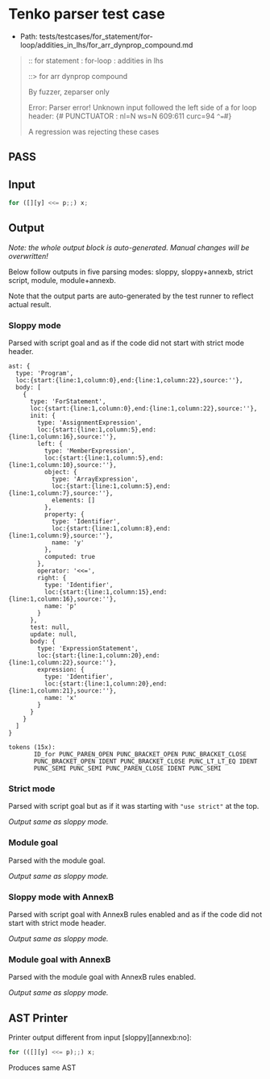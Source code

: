 # Tenko parser test case

- Path: tests/testcases/for_statement/for-loop/addities_in_lhs/for_arr_dynprop_compound.md

> :: for statement : for-loop : addities in lhs
>
> ::> for arr dynprop compound
>
> By fuzzer, zeparser only
>
> Error: Parser error! Unknown input followed the left side of a for loop header: {# PUNCTUATOR : nl=N ws=N 609:611 curc=94 `^=`#}
>
> A regression was rejecting these cases

## PASS

## Input

`````js
for ([][y] <<= p;;) x;
`````

## Output

_Note: the whole output block is auto-generated. Manual changes will be overwritten!_

Below follow outputs in five parsing modes: sloppy, sloppy+annexb, strict script, module, module+annexb.

Note that the output parts are auto-generated by the test runner to reflect actual result.

### Sloppy mode

Parsed with script goal and as if the code did not start with strict mode header.

`````
ast: {
  type: 'Program',
  loc:{start:{line:1,column:0},end:{line:1,column:22},source:''},
  body: [
    {
      type: 'ForStatement',
      loc:{start:{line:1,column:0},end:{line:1,column:22},source:''},
      init: {
        type: 'AssignmentExpression',
        loc:{start:{line:1,column:5},end:{line:1,column:16},source:''},
        left: {
          type: 'MemberExpression',
          loc:{start:{line:1,column:5},end:{line:1,column:10},source:''},
          object: {
            type: 'ArrayExpression',
            loc:{start:{line:1,column:5},end:{line:1,column:7},source:''},
            elements: []
          },
          property: {
            type: 'Identifier',
            loc:{start:{line:1,column:8},end:{line:1,column:9},source:''},
            name: 'y'
          },
          computed: true
        },
        operator: '<<=',
        right: {
          type: 'Identifier',
          loc:{start:{line:1,column:15},end:{line:1,column:16},source:''},
          name: 'p'
        }
      },
      test: null,
      update: null,
      body: {
        type: 'ExpressionStatement',
        loc:{start:{line:1,column:20},end:{line:1,column:22},source:''},
        expression: {
          type: 'Identifier',
          loc:{start:{line:1,column:20},end:{line:1,column:21},source:''},
          name: 'x'
        }
      }
    }
  ]
}

tokens (15x):
       ID_for PUNC_PAREN_OPEN PUNC_BRACKET_OPEN PUNC_BRACKET_CLOSE
       PUNC_BRACKET_OPEN IDENT PUNC_BRACKET_CLOSE PUNC_LT_LT_EQ IDENT
       PUNC_SEMI PUNC_SEMI PUNC_PAREN_CLOSE IDENT PUNC_SEMI
`````

### Strict mode

Parsed with script goal but as if it was starting with `"use strict"` at the top.

_Output same as sloppy mode._

### Module goal

Parsed with the module goal.

_Output same as sloppy mode._

### Sloppy mode with AnnexB

Parsed with script goal with AnnexB rules enabled and as if the code did not start with strict mode header.

_Output same as sloppy mode._

### Module goal with AnnexB

Parsed with the module goal with AnnexB rules enabled.

_Output same as sloppy mode._

## AST Printer

Printer output different from input [sloppy][annexb:no]:

````js
for (([][y] <<= p);;) x;
````

Produces same AST
